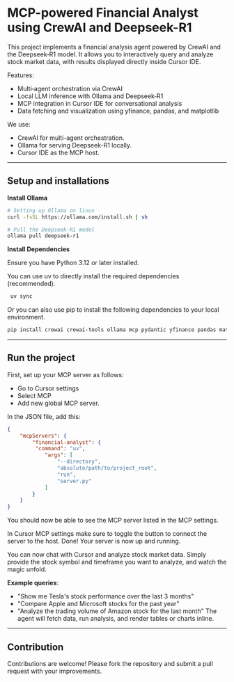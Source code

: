 # MCP-powered Financial Analyst using CrewAI and Deepseek-R1

This project implements a financial analysis agent powered by CrewAI and the Deepseek‑R1 model. It allows you to interactively query and analyze stock market data, with results displayed directly inside Cursor IDE.

Features:
- Multi‑agent orchestration via CrewAI
- Local LLM inference with Ollama and Deepseek‑R1
- MCP integration in Cursor IDE for conversational analysis
- Data fetching and visualization using yfinance, pandas, and matplotlib

We use:
- CrewAI for multi-agent orchestration.
- Ollama for serving Deepseek-R1 locally.
- Cursor IDE as the MCP host.

---
## Setup and installations

**Install Ollama**

```bash
# Setting up Ollama on linux
curl -fsSL https://ollama.com/install.sh | sh

# Pull the Deepseek-R1 model
ollama pull deepseek-r1
```

**Install Dependencies**

   Ensure you have Python 3.12 or later installed.

   You can use uv to directly install the required dependencies (recommended).
   ```bash
    uv sync
   ```

   Or you can also use pip to install the following dependencies to your local environment.
   ```bash
   pip install crewai crewai-tools ollama mcp pydantic yfinance pandas matplotlib
   ```

---

## Run the project

First, set up your MCP server as follows:
- Go to Cursor settings
- Select MCP 
- Add new global MCP server.

In the JSON file, add this:
```json
{
    "mcpServers": {
        "financial-analyst": {
         "command": "uv",
            "args": [
                "--directory",
                "absolute/path/to/project_root",
                "run",
                "server.py"
            ]
        }
    }
}
```

You should now be able to see the MCP server listed in the MCP settings.

In Cursor MCP settings make sure to toggle the button to connect the server to the host. Done! Your server is now up and running. 

You can now chat with Cursor and analyze stock market data. Simply provide the stock symbol and timeframe you want to analyze, and watch the magic unfold.

**Example queries**:
- "Show me Tesla's stock performance over the last 3 months"
- "Compare Apple and Microsoft stocks for the past year"
- "Analyze the trading volume of Amazon stock for the last month"
The agent will fetch data, run analysis, and render tables or charts inline.
---

## Contribution

Contributions are welcome! Please fork the repository and submit a pull request with your improvements.
